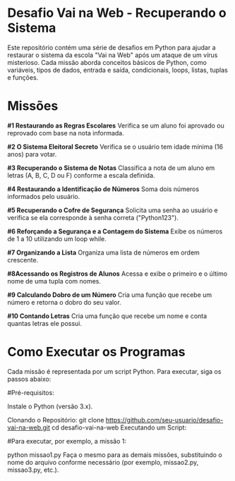 # Desafio Vai na Web - Recuperando o Sistema
Este repositório contém uma série de desafios em Python para ajudar a restaurar o sistema da escola
"Vai na Web" após um ataque de um vírus misterioso. Cada missão aborda conceitos básicos de Python,
como variáveis, tipos de dados, entrada e saída, condicionais, loops, listas, tuplas e funções.

# Missões

**#1 Restaurando as Regras Escolares**
Verifica se um aluno foi aprovado ou reprovado com base na nota informada.

**#2 O Sistema Eleitoral Secreto**
Verifica se o usuário tem idade mínima (16 anos) para votar.

**#3 Recuperando o Sistema de Notas**
Classifica a nota de um aluno em letras (A, B, C, D ou F) conforme a escala definida.

**#4 Restaurando a Identificação de Números**
Soma dois números informados pelo usuário.

**#5 Recuperando o Cofre de Segurança**
Solicita uma senha ao usuário e verifica se ela corresponde à senha correta ("Python123").

**#6 Reforçando a Segurança e a Contagem do Sistema**
Exibe os números de 1 a 10 utilizando um loop while.

**#7 Organizando a Lista**
Organiza uma lista de números em ordem crescente.

**#8Acessando os Registros de Alunos**
Acessa e exibe o primeiro e o último nome de uma tupla com nomes.

**#9 Calculando Dobro de um Número**
Cria uma função que recebe um número e retorna o dobro do seu valor.

**#10 Contando Letras**
Cria uma função que recebe um nome e conta quantas letras ele possui.

# Como Executar os Programas
Cada missão é representada por um script Python. Para executar, siga os passos abaixo:

#Pré-requisitos:

Instale o Python (versão 3.x).

Clonando o Repositório:
git clone https://github.com/seu-usuario/desafio-vai-na-web.git
cd desafio-vai-na-web
Executando um Script:

#Para executar, por exemplo, a missão 1:

python missao1.py
Faça o mesmo para as demais missões, substituindo o nome do arquivo conforme necessário (por exemplo, missao2.py, missao3.py, etc.).

